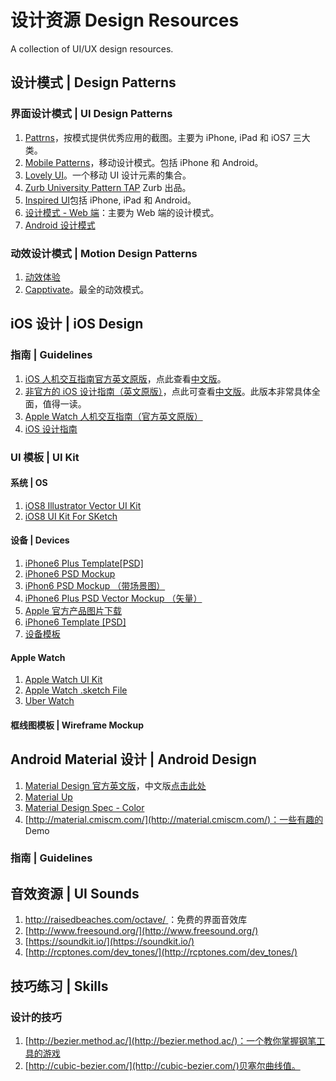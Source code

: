 设计资源 Design Resources
================

A collection of UI/UX design resources.

## 设计模式 | Design Patterns

### 界面设计模式 | UI Design Patterns

1. [Pattrns](http://www.pttrns.com/)，按模式提供优秀应用的截图。主要为 iPhone, iPad 和 iOS7 三大类。
2. [Mobile Patterns](http://www.mobile-patterns.com/)，移动设计模式。包括 iPhone 和 Android。
3. [Lovely UI](http://www.lovelyui.com/)。一个移动 UI 设计元素的集合。
4. [Zurb University Pattern TAP](http://patterntap.com/) Zurb 出品。
5. [Inspired UI](http://inspired-ui.com/)包括 iPhone, iPad 和 Android。
6. [设计模式 - Web 端](http://ui-patterns.com/patterns)：主要为 Web 端的设计模式。
7. [Android 设计模式](http://www.android-app-patterns.com/)

### 动效设计模式 | Motion Design Patterns

1. [动效体验](http://www.michaelvillar.com/motion)
2. [Capptivate](http://capptivate.co/)。最全的动效模式。

## iOS 设计 | iOS Design

### 指南 | Guidelines

1. [iOS 人机交互指南官方英文原版](https://developer.apple.com/library/ios/documentation/UserExperience/Conceptual/MobileHIG/)，点此查看[中文版](http://)。
2. [非官方的 iOS 设计指南（英文原版）](http://iosdesign.ivomynttinen.com/)，点此可查看[中文版](http://www.cocoachina.com/design/20141117/10233.html)。此版本非常具体全面，值得一读。
3. [Apple Watch 人机交互指南（官方英文原版）](https://developer.apple.com/library/prerelease/ios/documentation/UserExperience/Conceptual/WatchHumanInterfaceGuidelines/index.html)
4. [iOS 设计指南](https://developer.apple.com/design/)

### UI 模板 | UI Kit

#### 系统 | OS

1. [iOS8 Illustrator Vector UI Kit](http://mercury.io/blog/ios-8-illustrator-vector-ui-kit-update?ref=hackingui)
2. [iOS8 UI Kit For SKetch](https://github.com/rafaelconde/ios8-ui-kit)


#### 设备 | Devices

1. [iPhone6 Plus Template[PSD]](https://dribbble.com/shots/1731346-Free-iPhone-6-PLUS-5-5-inch-Templates-PSD)
2. [iPhone6 PSD Mockup](http://www.graphicsoulz.com/premium-item/iphone-6-psd-mockup-freebie/)
3. [iPhon6 PSD Mockup （带场景图）](https://dribbble.com/shots/1736601-6-Photorealistic-iPhone-6-mockups?list=users)
4. [iPhone6 Plus PSD Vector Mockup （矢量）](https://dribbble.com/shots/1719600-iPhone-6-Plus-Psd-Vector-Mockup?list=searches&tag=iphone_6&offset=14)
5. [Apple 官方产品图片下载](https://developer.apple.com/app-store/marketing/guidelines/#images)
6. [iPhone6 Template [PSD]](https://dribbble.com/shots/1722076-Free-4.iPhone-6-4-7-inch-Template-PSD)
7. [设备模板](http://www.sketchappsources.com/category/device.html)


#### Apple Watch

1. [Apple Watch UI Kit](https://dribbble.com/shots/1735649-Apple-Watch-GUI-PSD)
2. [Apple Watch .sketch File](https://dribbble.com/shots/1720013-Apple-WATCH)
3. [Uber Watch](https://dribbble.com/shots/1723575-Uber-Watch-Freebie)

#### 框线图模板 | Wireframe Mockup





## Android Material 设计 | Android Design

1. [Material Design 官方英文版](http://www.google.com/design/spec/material-design/introduction.html#)，中文版[点击此处](http://design.1sters.com/)
2. [Material Up](http://www.materialup.com/)
3. [Material Design Spec - Color](http://www.google.com/design/spec/style/color.html)
4. [http://material.cmiscm.com/](http://material.cmiscm.com/)：一些有趣的 Demo

### 指南 | Guidelines

## 音效资源 | UI Sounds
1. [http://raisedbeaches.com/octave/
](http://raisedbeaches.com/octave/)：免费的界面音效库
2. [http://www.freesound.org/](http://www.freesound.org/)
3. [https://soundkit.io/](https://soundkit.io/)
4. [http://rcptones.com/dev_tones/](http://rcptones.com/dev_tones/)

## 技巧练习 | Skills

### 设计的技巧

1. [http://bezier.method.ac/](http://bezier.method.ac/)：一个教你掌握钢笔工具的游戏
2. [http://cubic-bezier.com/](http://cubic-bezier.com/)贝塞尔曲线值。






